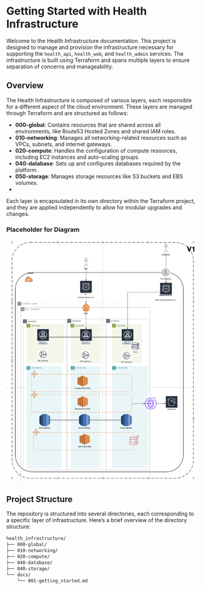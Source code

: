 # Getting Started with Health Infrastructure

Welcome to the Health Infrastructure documentation. This project is designed to manage and provision the infrastructure necessary for supporting the `health_api`, `health_web`, and `health_admin` services. The infrastructure is built using Terraform and spans multiple layers to ensure separation of concerns and manageability.

## Overview

The Health Infrastructure is composed of various layers, each responsible for a different aspect of the cloud environment. These layers are managed through Terraform and are structured as follows:

- **000-global**: Contains resources that are shared across all environments, like Route53 Hosted Zones and shared IAM roles.
- **010-networking**: Manages all networking-related resources such as VPCs, subnets, and internet gateways.
- **020-compute**: Handles the configuration of compute resources, including EC2 instances and auto-scaling groups.
- **040-database**: Sets up and configures databases required by the platform.
- **050-storage**: Manages storage resources like S3 buckets and EBS volumes.
- 
Each layer is encapsulated in its own directory within the Terraform project, and they are applied independently to allow for modular upgrades and changes.

### Placeholder for Diagram

![Diagram](assets/diagram-v1.png)

## Project Structure

The repository is structured into several directories, each corresponding to a specific layer of infrastructure. Here’s a brief overview of the directory structure:

```
health_infrastructure/
├── 000-global/
├── 010-networking/
├── 020-compute/
├── 040-database/
├── 040-storage/
└── docs/
    └── 001-getting_started.md
```
